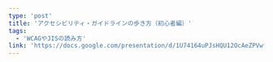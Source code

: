```yaml
---
type: 'post'
title: 'アクセシビリティ・ガイドラインの歩き方（初心者編）'
tags:
  - 'WCAGやJISの読み方'
link: 'https://docs.google.com/presentation/d/1U74164uPJsHQU12OcAeZPVwfwCzAWJy6hSPZyCxG8kM/edit?usp=sharing'
---
```

